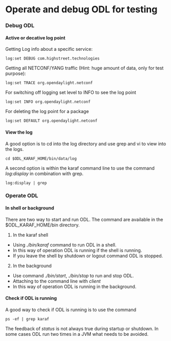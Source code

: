 # Operate and debug ODL for testing

### Debug ODL

#### Active or decative log point

Getting Log info about a specific service:

    log:set DEBUG com.highstreet.technologies

Getting all NETCONF/YANG traffic (Hint: huge amount of data, only for test purpose):

    log:set TRACE org.opendaylight.netconf

For switching off logging set level to INFO to see the log point

    log:set INFO org.opendaylight.netconf

For deleting the log point for a package

    log:set DEFAULT org.opendaylight.netconf

#### View the log

A good option is to cd into the log directory and use grep and vi to view into the logs.

    cd $ODL_KARAF_HOME/bin/data/log

A second option is within the karaf command line to use the command *log:display* in combination with grep.

    log:display | grep


### Operate ODL

#### In shell or background

There are two way to start and run ODL. The command are available in the $ODL_KARAF_HOME/bin directory.

  1. In the karaf shell
   - Using *./bin/karaf* command to run ODL in a shell.
   - In this way of operation ODL is running if the shell is running.
   - If you leave the shell by shutdown or logout command ODL is stopped.

  2. In the background
   - Use command *./bin/start*, *./bin/stop* to run and stop ODL.
   - Attaching to the command line with *client*
   - In this way of operation ODL is running in the background.

#### Check if ODL is running

A good way to check if ODL is running is to use the command

    ps -ef | grep karaf

The feedback of *status* is not always true during startup or shutdown.
In some cases ODL run two times in a JVM what needs to be avoided.


